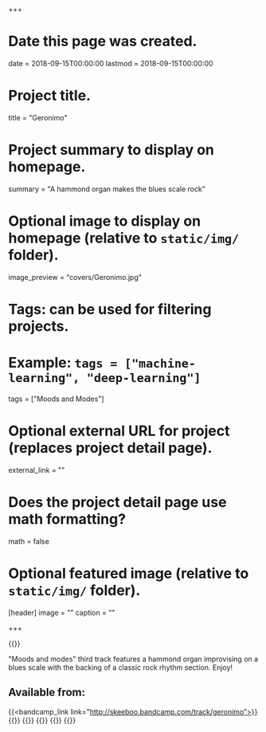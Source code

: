 +++
# Date this page was created.
date = 2018-09-15T00:00:00
lastmod = 2018-09-15T00:00:00

# Project title.
title = "Geronimo"

# Project summary to display on homepage.
summary = "A hammond organ makes the blues scale rock"

# Optional image to display on homepage (relative to `static/img/` folder).
image_preview = "covers/Geronimo.jpg"

# Tags: can be used for filtering projects.
# Example: `tags = ["machine-learning", "deep-learning"]`
tags = ["Moods and Modes"]

# Optional external URL for project (replaces project detail page).
external_link = ""

# Does the project detail page use math formatting?
math = false

# Optional featured image (relative to `static/img/` folder).
[header]
image = ""
caption = ""

+++

{{<bandcamp title="Geronimo" track="2220007958" link="http://skeeboo.bandcamp.com/track/geronimo">}}

"Moods and modes" third track features a hammond organ improvising on a blues scale with the backing of a classic rock rhythm section. Enjoy!

## Available from:

{{<bandcamp_link link="http://skeeboo.bandcamp.com/track/geronimo">}}
{{<itunes link="https://itunes.apple.com/us/album/geronimo-single/1436411799?app=apple%20music">}}
{{<amazon link="http://www.amazon.com/gp/product/B07HDFD78W">}}
{{<spotify link="https://open.spotify.com/track/3Iqq1ETVvcaN6pfvfGQJsw">}}
{{<deezer link="https://www.deezer.com/album/73286492">}}
{{<napster link="https://us.napster.com/artist/skeeboo/album/geronimo">}}
